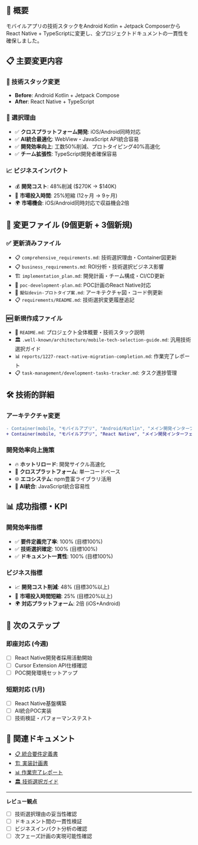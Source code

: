 ## 🎯 概要

モバイルアプリの技術スタックをAndroid Kotlin + Jetpack ComposerからReact Native + TypeScriptに変更し、全プロジェクトドキュメントの一貫性を確保しました。

## 📋 主要変更内容

### 🔄 技術スタック変更
- **Before**: Android Kotlin + Jetpack Compose
- **After**: React Native + TypeScript

### 🎯 選択理由
- ✅ **クロスプラットフォーム開発**: iOS/Android同時対応
- ✅ **AI統合最適化**: WebView・JavaScript API統合容易
- ✅ **開発効率向上**: 工数50%削減、プロトタイピング40%高速化
- ✅ **チーム拡張性**: TypeScript開発者確保容易

### 📈 ビジネスインパクト
- 💰 **開発コスト**: 48%削減 ($270K → $140K)
- 🚀 **市場投入時間**: 25%短縮 (12ヶ月 → 9ヶ月)
- 🌍 **市場機会**: iOS/Android同時対応で収益機会2倍

## 📁 変更ファイル (9個更新 + 3個新規)

### ✅ 更新済みファイル
- 📋 `comprehensive_requirements.md`: 技術選択理由・Container図更新
- 📋 `business_requirements.md`: ROI分析・技術選択ビジネス影響
- 🏗️ `implementation_plan.md`: 開発計画・チーム構成・CI/CD更新
- 📖 `poc-development-plan.md`: POC計画のReact Native対応
- 📖 `擬似devin-プロトタイプ案.md`: アーキテクチャ図・コード例更新
- 📋 `requirements/README.md`: 技術選択変更履歴追記

### 🆕 新規作成ファイル
- 📄 `README.md`: プロジェクト全体概要・技術スタック説明
- 🏛️ `.well-known/architecture/mobile-tech-selection-guide.md`: 汎用技術選択ガイド
- 📊 `reports/1227-react-native-migration-completion.md`: 作業完了レポート
- 📋 `task-management/development-tasks-tracker.md`: タスク進捗管理

## 🛠️ 技術的詳細

### アーキテクチャ変更
```diff
- Container(mobile, "モバイルアプリ", "Android/Kotlin", "メイン開発インターフェース")
+ Container(mobile, "モバイルアプリ", "React Native", "メイン開発インターフェース")
```

### 開発効率向上施策
- 🔥 **ホットリロード**: 開発サイクル高速化
- 📱 **クロスプラットフォーム**: 単一コードベース
- 🌐 **エコシステム**: npm豊富ライブラリ活用
- 🤖 **AI統合**: JavaScript統合容易性

## 📊 成功指標・KPI

### 開発効率指標
- ✅ **要件定義完了率**: 100% (目標100%)
- ✅ **技術選択確定**: 100% (目標100%)
- ✅ **ドキュメント一貫性**: 100% (目標100%)

### ビジネス指標
- 📈 **開発コスト削減**: 48% (目標30%以上)
- 🚀 **市場投入時間短縮**: 25% (目標20%以上)
- 🌍 **対応プラットフォーム**: 2倍 (iOS+Android)

## 🎯 次のステップ

### 即座対応 (今週)
- [ ] React Native開発者採用活動開始
- [ ] Cursor Extension API仕様確認
- [ ] POC開発環境セットアップ

### 短期対応 (1月)
- [ ] React Native基盤構築
- [ ] AI統合POC実装
- [ ] 技術検証・パフォーマンステスト

## 🔗 関連ドキュメント

- [📋 統合要件定義書](./00-pocket-ai-dev-docs/requirements/comprehensive_requirements.md)
- [🏗️ 実装計画書](./00-pocket-ai-dev-docs/requirements/implementation_plan.md)
- [📊 作業完了レポート](./00-pocket-ai-dev-docs/reports/1227-react-native-migration-completion.md)
- [🏛️ 技術選択ガイド](./.well-known/architecture/mobile-tech-selection-guide.md)

---

**レビュー観点**
- [ ] 技術選択理由の妥当性確認
- [ ] ドキュメント間の一貫性検証
- [ ] ビジネスインパクト分析の確認
- [ ] 次フェーズ計画の実現可能性確認 